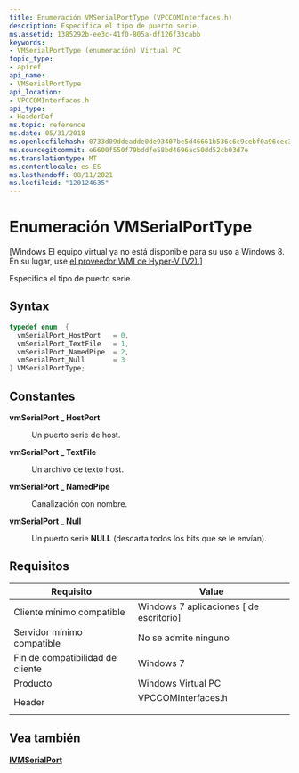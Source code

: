 ```yaml
---
title: Enumeración VMSerialPortType (VPCCOMInterfaces.h)
description: Especifica el tipo de puerto serie.
ms.assetid: 1385292b-ee3c-41f0-805a-df126f33cabb
keywords:
- VMSerialPortType (enumeración) Virtual PC
topic_type:
- apiref
api_name:
- VMSerialPortType
api_location:
- VPCCOMInterfaces.h
api_type:
- HeaderDef
ms.topic: reference
ms.date: 05/31/2018
ms.openlocfilehash: 0733d09ddeadde0de93407be5d46661b536c6c9cebf0a96cec310aa2684b1509
ms.sourcegitcommit: e6600f550f79bddfe58bd4696ac50dd52cb03d7e
ms.translationtype: MT
ms.contentlocale: es-ES
ms.lasthandoff: 08/11/2021
ms.locfileid: "120124635"
---
```

# <a name="vmserialporttype-enumeration"></a>Enumeración VMSerialPortType

\[Windows El equipo virtual ya no está disponible para su uso a Windows 8. En su lugar, use [el proveedor WMI de Hyper-V (V2).](/windows/desktop/HyperV_v2/windows-virtualization-portal)\]

Especifica el tipo de puerto serie.

## <a name="syntax"></a>Syntax


```C++
typedef enum  { 
  vmSerialPort_HostPort   = 0,
  vmSerialPort_TextFile   = 1,
  vmSerialPort_NamedPipe  = 2,
  vmSerialPort_Null       = 3
} VMSerialPortType;
```



## <a name="constants"></a>Constantes

<dl> <dt>

<span id="vmSerialPort_HostPort"></span><span id="vmserialport_hostport"></span><span id="VMSERIALPORT_HOSTPORT"></span>**vmSerialPort \_ HostPort**
</dt> <dd>

Un puerto serie de host.

</dd> <dt>

<span id="vmSerialPort_TextFile"></span><span id="vmserialport_textfile"></span><span id="VMSERIALPORT_TEXTFILE"></span>**vmSerialPort \_ TextFile**
</dt> <dd>

Un archivo de texto host.

</dd> <dt>

<span id="vmSerialPort_NamedPipe"></span><span id="vmserialport_namedpipe"></span><span id="VMSERIALPORT_NAMEDPIPE"></span>**vmSerialPort \_ NamedPipe**
</dt> <dd>

Canalización con nombre.

</dd> <dt>

<span id="vmSerialPort_Null"></span><span id="vmserialport_null"></span><span id="VMSERIALPORT_NULL"></span>**vmSerialPort \_ Null**
</dt> <dd>

Un puerto serie **NULL** (descarta todos los bits que se le envían).

</dd> </dl>

## <a name="requirements"></a>Requisitos



| Requisito | Value |
|-------------------------------------|-----------------------------------------------------------------------------------------------|
| Cliente mínimo compatible<br/> | Windows 7 aplicaciones \[ de escritorio\]<br/>                                                    |
| Servidor mínimo compatible<br/> | No se admite ninguno<br/>                                                                     |
| Fin de compatibilidad de cliente<br/>    | Windows 7<br/>                                                                          |
| Producto<br/>                  | Windows Virtual PC<br/>                                                                 |
| Header<br/>                   | <dl> <dt>VPCCOMInterfaces.h</dt> </dl> |



## <a name="see-also"></a>Vea también

<dl> <dt>

[**IVMSerialPort**](ivmserialport.md)
</dt> </dl>

 

